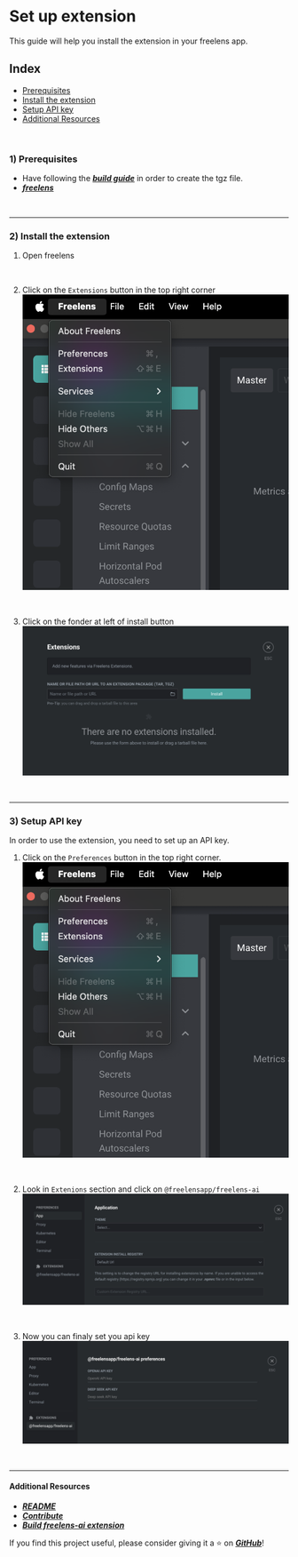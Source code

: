 # Set up extension
This guide will help you install the extension in your freelens app.

## Index
- [Prerequisites](#1-prerequisites)
- [Install the extension](#2-install-the-extension)
- [Setup API key](#3-setup-api-key)
- [Additional Resources](#additional-resources)


<br>

### 1) Prerequisites
- Have following the [_**build guide**_](./BUILD.md) in order to create the tgz file.
- [_**freelens**_](https://freelensapp.github.io/)

<br>

***

### 2) Install the extension
1. Open freelens

<br>

2. Click on the `Extensions` button in the top right corner
![](./images/extensions_section.png)

<br>

3. Click on the fonder at left of install button
![](./images/extensions_page.png)

<br>

***

### 3) Setup API key
In order to use the extension, you need to set up an API key.

1. Click on the `Preferences` button in the top right corner.
![](./images/extensions_section.png)

<br>

2. Look in `Extenions` section and click on `@freelensapp/freelens-ai`
![](./images/preferences.png)

<br>

3. Now you can finaly set you api key
![](./images/preferences_freelens_ai.png)

<br>

***

#### Additional Resources
- [***README***](../README.md)
- [***Contribute***](CONTRIBUTING.md)
- [***Build freelens-ai extension***](./BUILD.md)

If you find this project useful, please consider giving it a ⭐️ on [***GitHub***](https://github.com/freelensapp/freelens-ai)!
